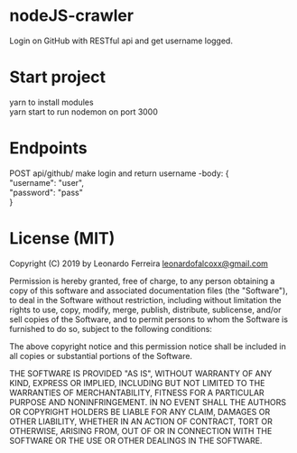 # nodeJS-crawler
Login on GitHub with RESTful api and get username logged.

# Start project
yarn to install modules <br/>
yarn start to run nodemon on port 3000

# Endpoints
POST api/github/ make login and return username
-body: {<br/>
	"username": "user",<br/>
	"password": "pass"<br/>
}

# License (MIT)
Copyright (C) 2019 by Leonardo Ferreira leonardofalcoxx@gmail.com

Permission is hereby granted, free of charge, to any person obtaining a copy of this software and associated documentation files (the "Software"), to deal in the Software without restriction, including without limitation the rights to use, copy, modify, merge, publish, distribute, sublicense, and/or sell copies of the Software, and to permit persons to whom the Software is furnished to do so, subject to the following conditions:

The above copyright notice and this permission notice shall be included in all copies or substantial portions of the Software.

THE SOFTWARE IS PROVIDED "AS IS", WITHOUT WARRANTY OF ANY KIND, EXPRESS OR IMPLIED, INCLUDING BUT NOT LIMITED TO THE WARRANTIES OF MERCHANTABILITY, FITNESS FOR A PARTICULAR PURPOSE AND NONINFRINGEMENT. IN NO EVENT SHALL THE AUTHORS OR COPYRIGHT HOLDERS BE LIABLE FOR ANY CLAIM, DAMAGES OR OTHER LIABILITY, WHETHER IN AN ACTION OF CONTRACT, TORT OR OTHERWISE, ARISING FROM, OUT OF OR IN CONNECTION WITH THE SOFTWARE OR THE USE OR OTHER DEALINGS IN THE SOFTWARE.

